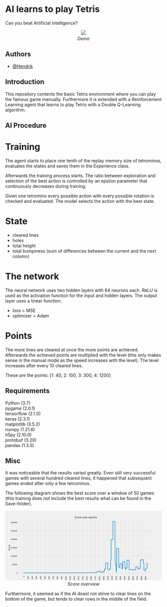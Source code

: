 
# AI learns to play Tetris

Can you beat Artificial Intelligence?

<p align="center">
    <img src ="demo.gif" width = 600><br/>
    <i> Demo </i>
</p>

## Authors

- [@Hendrik](https://www.github.com/henne23)


## Introduction

This repository contents the basic Tetris environment where you
can play the famous game manually. Furthermore it is extended with
a Reinforcement Learning agent that learns to play Tetris with a
Double Q-Learning algorithm.

## AI Procedure

# Training

The agent starts to place one tenth of the replay memory size of
tetrominos, evaluates the states and saves them in the Experience
class.

Afterwards the training process starts. The ratio between exploration
and selection of the best action is controlled by an epsilon
parameter that continuously decreases during training.

Given one tetromino every possible action with every possible 
rotation is checked and evaluated. The model selects the action
with the best state.

# State

- cleared lines
- holes
- total height
- total bumpiness (sum of differences between the current and the next column)

# The network

The neural network uses two hidden layers with 64 neurons each. ReLU is used as the
activation function for the input and hidden layers. The output layer uses a linear
function. 

- loss = MSE
- optimizer = Adam

# Points

The more lines are cleared at once the more points are achieved. Afterwards
the achieved points are multiplied with the level (this only makes sense in the
manual mode as the speed increases with the level). The level increases after every
10 cleared lines.

These are the points:
[1: 40, 2: 100, 3: 300, 4: 1200]

## Requirements

Python (3.7)\
pygame (2.0.1)\
tensorflow (2.1.0)\
keras (2.3.1)\
matplotlib (3.5.2)\
numpy (1.21.6)\
h5py (2.10.0)\
protobuf (3.20)\
pandas (1.3.5)

## Misc

It was noticeable that the results varied greatly. 
Even still very successful games with several hundred cleared lines, 
it happened that subsequent games ended after only a few tetrominos.

The following diagram shows the best score over a window of 50 games (this training does not include the best results what can be found in the Save-folder).

<p align="center">
    <img src ="Score over epochs.png" width = 600><br/>
    <i> Score overview </i>
</p>

Furthermore, it seemed as if the AI doest not strive to clear
lines on the bottom of the game, but tends to clear rows in the
middle of the field.